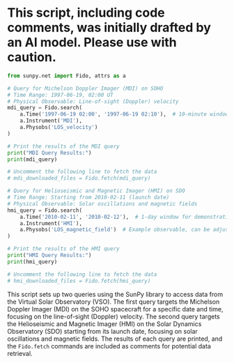 # This script, including code comments, was initially drafted by an AI model. Please use with caution.

```python
from sunpy.net import Fido, attrs as a

# Query for Michelson Doppler Imager (MDI) on SOHO
# Time Range: 1997-06-19, 02:00 UT
# Physical Observable: Line-of-sight (Doppler) velocity
mdi_query = Fido.search(
    a.Time('1997-06-19 02:00', '1997-06-19 02:10'),  # 10-minute window for demonstration
    a.Instrument('MDI'),
    a.Physobs('LOS_velocity')
)

# Print the results of the MDI query
print("MDI Query Results:")
print(mdi_query)

# Uncomment the following line to fetch the data
# mdi_downloaded_files = Fido.fetch(mdi_query)

# Query for Helioseismic and Magnetic Imager (HMI) on SDO
# Time Range: Starting from 2010-02-11 (launch date)
# Physical Observable: Solar oscillations and magnetic fields
hmi_query = Fido.search(
    a.Time('2010-02-11', '2010-02-12'),  # 1-day window for demonstration
    a.Instrument('HMI'),
    a.Physobs('LOS_magnetic_field')  # Example observable, can be adjusted
)

# Print the results of the HMI query
print("HMI Query Results:")
print(hmi_query)

# Uncomment the following line to fetch the data
# hmi_downloaded_files = Fido.fetch(hmi_query)
```

This script sets up two queries using the SunPy library to access data from the Virtual Solar Observatory (VSO). The first query targets the Michelson Doppler Imager (MDI) on the SOHO spacecraft for a specific date and time, focusing on the line-of-sight (Doppler) velocity. The second query targets the Helioseismic and Magnetic Imager (HMI) on the Solar Dynamics Observatory (SDO) starting from its launch date, focusing on solar oscillations and magnetic fields. The results of each query are printed, and the `Fido.fetch` commands are included as comments for potential data retrieval.
